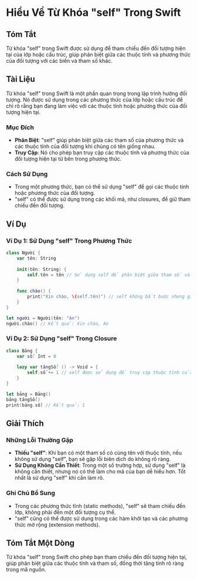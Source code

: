 <!--
Meta Description: # Hiểu Về Từ Khóa "self" Trong Swift ## Tóm Tắt Từ khóa "self" trong Swift được sử dụng để tham chiếu đến đối tượng hiện tại của lớp hoặc cấu trúc, gi...
Meta Keywords: self, trong, dụng, các, đối
-->

# Hiểu Về Từ Khóa "self" Trong Swift

## Tóm Tắt
Từ khóa "self" trong Swift được sử dụng để tham chiếu đến đối tượng hiện tại của lớp hoặc cấu trúc, giúp phân biệt giữa các thuộc tính và phương thức của đối tượng với các biến và tham số khác.

## Tài Liệu
Từ khóa "self" trong Swift là một phần quan trọng trong lập trình hướng đối tượng. Nó được sử dụng trong các phương thức của lớp hoặc cấu trúc để chỉ rõ rằng bạn đang làm việc với các thuộc tính hoặc phương thức của đối tượng hiện tại.

### Mục Đích
- **Phân Biệt**: "self" giúp phân biệt giữa các tham số của phương thức và các thuộc tính của đối tượng khi chúng có tên giống nhau.
- **Truy Cập**: Nó cho phép bạn truy cập các thuộc tính và phương thức của đối tượng hiện tại từ bên trong phương thức.

### Cách Sử Dụng
- Trong một phương thức, bạn có thể sử dụng "self" để gọi các thuộc tính hoặc phương thức của đối tượng.
- "self" có thể được sử dụng trong các khối mã, như closures, để giữ tham chiếu đến đối tượng.

## Ví Dụ
### Ví Dụ 1: Sử Dụng "self" Trong Phương Thức
```swift
class Người {
    var tên: String
    
    init(tên: String) {
        self.tên = tên // Sử dụng self để phân biệt giữa tham số và thuộc tính
    }
    
    func chào() {
        print("Xin chào, \(self.tên)") // self không bắt buộc nhưng giúp rõ ràng hơn
    }
}

let người = Người(tên: "An")
người.chào() // Kết quả: Xin chào, An
```

### Ví Dụ 2: Sử Dụng "self" Trong Closure
```swift
class Bảng {
    var số: Int = 0
    
    lazy var tăngSố: () -> Void = {
        self.số += 1 // self được sử dụng để truy cập thuộc tính của đối tượng
    }
}

let bảng = Bảng()
bảng.tăngSố()
print(bảng.số) // Kết quả: 1
```

## Giải Thích
### Những Lỗi Thường Gặp
- **Thiếu "self"**: Khi bạn có một tham số có cùng tên với thuộc tính, nếu không sử dụng "self", bạn sẽ gặp lỗi biên dịch do không rõ ràng.
- **Sử Dụng Không Cần Thiết**: Trong một số trường hợp, sử dụng "self" là không cần thiết, nhưng nó có thể làm cho mã của bạn dễ hiểu hơn. Tốt nhất là sử dụng "self" khi cần làm rõ.

### Ghi Chú Bổ Sung
- Trong các phương thức tĩnh (static methods), "self" sẽ tham chiếu đến lớp, không phải đến một đối tượng cụ thể.
- "self" cũng có thể được sử dụng trong các hàm khởi tạo và các phương thức mở rộng (extension methods).

## Tóm Tắt Một Dòng
Từ khóa "self" trong Swift cho phép bạn tham chiếu đến đối tượng hiện tại, giúp phân biệt giữa các thuộc tính và tham số, đồng thời tăng tính rõ ràng trong mã nguồn.